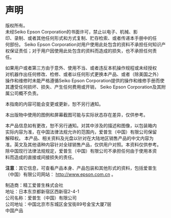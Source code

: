# 声明
版权所有。<br>
未经Seiko Epson Corporation的书面许可，禁止以电子、机械、影<br>
印、录制、或者其他任何形式和方式复制、贮存检索、或者传递本手册中的任<br>何部份。 Seiko Epson Corporation对用户使用此处包含的资料不承担任何知识产<br>权保证责任；对于用户因使用此处包含的资料而造成的损失，也不承担任何责<br>任。<br>

如果用户或者第三方由于意外、使用不当、或者违反本机操作规程或未经授权<br>对机器作出任何修改、检修、或者以任何形式更换本产品、或者（除美国之外）<br>操作和维修时未能严格遵循Seiko Epson Corporation提供的操作和维修手册而使<br>其遭受任何损坏、损失、产生任何费用或开销， Seiko Epson Corporation及其附<br>属公司概不负责。<br>

本指南的内容可能会变更或更新，恕不另行通知。<br>

本出版物中使用的图例和屏幕截图可能与实际状态存在差异，仅供参考。<br>

本产品信息如有更改，恕不另行通知。对其中涉及的描述和图像，以包装箱内<br>实际内容为准，在中国法律法规允许的范围内，爱普生（中国）有限公司保留<br>解释权。 本产品、相关资料及光盘以针对在大陆地区销售产品的中文内容为<br>准。英文及其他语种内容针对全球销售产品，仅供用户对照。本资料仅供参考。<br>除中国现行法律法规规定，爱普生（中国）有限公司不承担任何由于使用本资<br>料而造成的直接或间接损失的责任。

**注意**：其它信息，可查看产品本身、产品包装和其他形式的资料，包括爱普生<br>（中国）有限公司网站： http://www.epson.com.cn 。<br>

制造商：精工爱普生株式会社<br>
地址：日本东京都新宿区西新宿2-4-1<br>
公司名称：爱普生（中国）有限公司<br>
公司地址：中国北京市东城区金宝街89号金宝大厦7层<br>
中国产品<br>